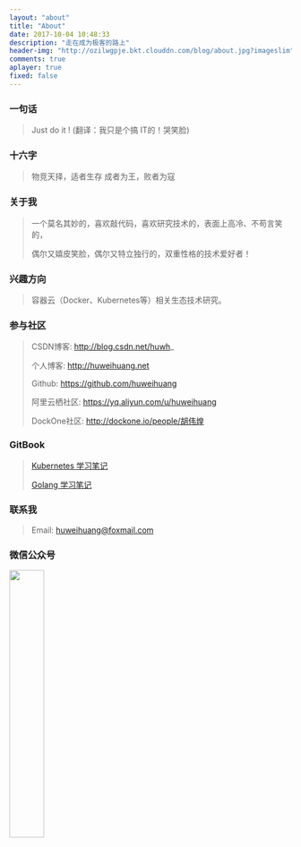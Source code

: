 ```yaml
---
layout: "about"
title: "About"
date: 2017-10-04 10:48:33
description: "走在成为极客的路上"
header-img: "http://ozilwgpje.bkt.clouddn.com/blog/about.jpg?imageslim"
comments: true
aplayer: true
fixed: false
---
```


### 一句话

> Just do it !    (翻译：我只是个搞 IT的！哭笑脸)

### 十六字

> 物竞天择，适者生存
> 成者为王，败者为寇

### 关于我

> 一个莫名其妙的，喜欢敲代码，喜欢研究技术的，表面上高冷、不苟言笑的，
>
> 偶尔又嬉皮笑脸，偶尔又特立独行的，双重性格的技术爱好者！

### 兴趣方向

> 容器云（Docker、Kubernetes等）相关生态技术研究。

### 参与社区

 > CSDN博客: http://blog.csdn.net/huwh_
 >
 > 个人博客: http://huweihuang.net
 >
 > Github: https://github.com/huweihuang
 >
 > 阿里云栖社区: https://yq.aliyun.com/u/huweihuang
 >
 > DockOne社区: http://dockone.io/people/胡伟煌

### GitBook

> [Kubernetes 学习笔记](https://www.huweihuang.com/kubernetes-notes/)
> 
> [Golang 学习笔记](https://www.huweihuang.com/golang-notes/)

### 联系我

> Email: huweihuang@foxmail.com

### 微信公众号

<img src="http://ozilwgpje.bkt.clouddn.com/wechat-public-acconut.jpg" width="35%">
